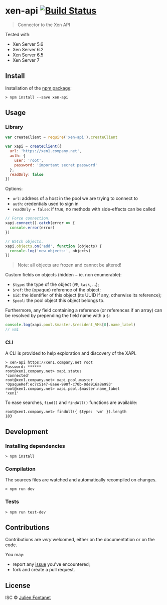 # xen-api [![Build Status](https://travis-ci.org/julien-f/js-xen-api.png?branch=master)](https://travis-ci.org/julien-f/js-xen-api)

> Connector to the Xen API

Tested with:

- Xen Server 5.6
- Xen Server 6.2
- Xen Server 6.5
- Xen Server 7

## Install

Installation of the [npm package](https://npmjs.org/package/xen-api):

```
> npm install --save xen-api
```

## Usage

### Library

```javascript
var createClient = require('xen-api').createClient

var xapi = createClient({
  url: 'https://xen1.company.net',
  auth: {
    user: 'root',
    password: 'important secret password'
  },
  readOnly: false
})
```

Options:

- `url`: address of a host in the pool we are trying to connect to
- `auth`: credentials used to sign in
- `readOnly = false`: if true, no methods with side-effects can be called

```js
// Force connection.
xapi.connect().catch(error => {
  console.error(error)
})

// Watch objects.
xapi.objects.on('add', function (objects) {
  console.log('new objects:', objects)
})
```

> Note: all objects are frozen and cannot be altered!

Custom fields on objects (hidden − ie. non enumerable):
- `$type`: the type of the object (`VM`, `task`, …);
- `$ref`: the (opaque) reference of the object;
- `$id`: the identifier of this object (its UUID if any, otherwise its reference);
- `$pool`: the pool object this object belongs to.

Furthermore, any field containing a reference (or references if an
array) can be resolved by prepending the field name with a `$`:

```javascript
console.log(xapi.pool.$master.$resident_VMs[0].name_label)
// vm1
```

### CLI

A CLI is provided to help exploration and discovery of the XAPI.

```
> xen-api https://xen1.company.net root
Password: ******
root@xen1.company.net> xapi.status
'connected'
root@xen1.company.net> xapi.pool.master
'OpaqueRef:ec7c5147-8aee-990f-c70b-0de916a8e993'
root@xen1.company.net> xapi.pool.$master.name_label
'xen1'
```

To ease searches, `find()` and `findAll()` functions are available:

```
root@xen1.company.net> findAll({ $type: 'vm' }).length
183
```

## Development

### Installing dependencies

```
> npm install
```

### Compilation

The sources files are watched and automatically recompiled on changes.

```
> npm run dev
```

### Tests

```
> npm run test-dev
```

## Contributions

Contributions are *very* welcomed, either on the documentation or on
the code.

You may:

- report any [issue](https://github.com/julien-f/js-xen-api/issues)
  you've encountered;
- fork and create a pull request.

## License

ISC © [Julien Fontanet](https://github.com/julien-f)

